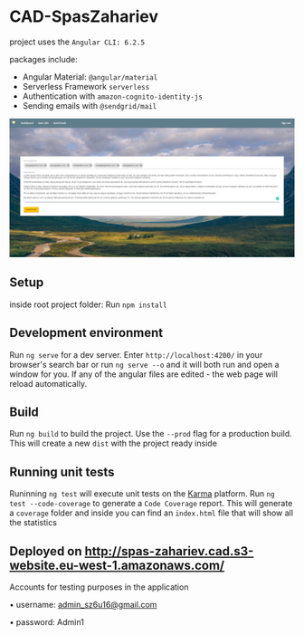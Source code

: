 # CAD-SpasZahariev


project uses the `Angular CLI: 6.2.5`

packages include:
* Angular Material: `@angular/material`
* Serverless Framework `serverless`
* Authentication with `amazon-cognito-identity-js`
* Sending emails with `@sendgrid/mail`

![alt text](https://github.com/SpasZahariev/CAD-SpasZahariev/blob/master/src/assets/resources/repo-image.PNG)

## Setup

inside root project folder:
Run `npm install`

## Development environment

Run `ng serve` for a dev server. Enter `http://localhost:4200/` in your browser's search bar or run `ng serve --o` and it will both run and open a window for you. If any of the angular files are edited - the web page will reload automatically.

## Build

Run `ng build` to build the project. Use the `--prod` flag for a production build. This will create a new `dist` with the project ready inside

## Running unit tests

Runinning `ng test` will execute unit tests on the [Karma](https://karma-runner.github.io) platform.
Run `ng test --code-coverage` to generate a `Code Coverage` report. This will generate a `coverage` folder and inside you can find an `index.html` file that will show all the statistics

## Deployed on http://spas-zahariev.cad.s3-website.eu-west-1.amazonaws.com/

Accounts for testing purposes in the application

• username: admin_sz6u16@gmail.com

• password: Admin1
